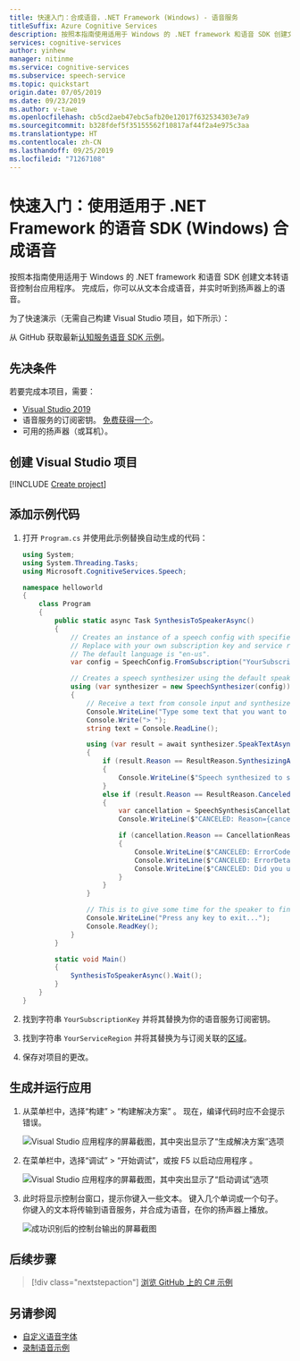 ```yaml
---
title: 快速入门：合成语音，.NET Framework (Windows) - 语音服务
titleSuffix: Azure Cognitive Services
description: 按照本指南使用适用于 Windows 的 .NET framework 和语音 SDK 创建文本转语音控制台应用程序。 完成后，你可以从文本合成语音，并实时听到扬声器上的语音。
services: cognitive-services
author: yinhew
manager: nitinme
ms.service: cognitive-services
ms.subservice: speech-service
ms.topic: quickstart
origin.date: 07/05/2019
ms.date: 09/23/2019
ms.author: v-tawe
ms.openlocfilehash: cb5cd2aeb47ebc5afb20e12017f632534303e7a9
ms.sourcegitcommit: b328fdef5f35155562f10817af44f2a4e975c3aa
ms.translationtype: HT
ms.contentlocale: zh-CN
ms.lasthandoff: 09/25/2019
ms.locfileid: "71267108"
---
```

# <a name="quickstart-synthesize-speech-with-the-speech-sdk-for-net-framework-windows"></a>快速入门：使用适用于 .NET Framework 的语音 SDK (Windows) 合成语音

按照本指南使用适用于 Windows 的 .NET framework 和语音 SDK 创建文本转语音控制台应用程序。 完成后，你可以从文本合成语音，并实时听到扬声器上的语音。

为了快速演示（无需自己构建 Visual Studio 项目，如下所示）：

从 GitHub 获取最新[认知服务语音 SDK 示例](https://github.com/Azure-Samples/cognitive-services-speech-sdk)。

## <a name="prerequisites"></a>先决条件

若要完成本项目，需要：

* [Visual Studio 2019](https://visualstudio.microsoft.com/downloads/)
* 语音服务的订阅密钥。 [免费获得一个](get-started.md)。
* 可用的扬声器（或耳机）。

## <a name="create-a-visual-studio-project"></a>创建 Visual Studio 项目

[!INCLUDE [Create project](../../../includes/cognitive-services-speech-service-create-speech-project-vs-csharp.md)]

## <a name="add-sample-code"></a>添加示例代码

1. 打开 `Program.cs` 并使用此示例替换自动生成的代码：

    ```csharp
    using System;
    using System.Threading.Tasks;
    using Microsoft.CognitiveServices.Speech;
    
    namespace helloworld
    {
        class Program
        {
            public static async Task SynthesisToSpeakerAsync()
            {
                // Creates an instance of a speech config with specified subscription key and service region.
                // Replace with your own subscription key and service region (e.g., "westus").
                // The default language is "en-us".
                var config = SpeechConfig.FromSubscription("YourSubscriptionKey", "YourServiceRegion");
    
                // Creates a speech synthesizer using the default speaker as audio output.
                using (var synthesizer = new SpeechSynthesizer(config))
                {
                    // Receive a text from console input and synthesize it to speaker.
                    Console.WriteLine("Type some text that you want to speak...");
                    Console.Write("> ");
                    string text = Console.ReadLine();
    
                    using (var result = await synthesizer.SpeakTextAsync(text))
                    {
                        if (result.Reason == ResultReason.SynthesizingAudioCompleted)
                        {
                            Console.WriteLine($"Speech synthesized to speaker for text [{text}]");
                        }
                        else if (result.Reason == ResultReason.Canceled)
                        {
                            var cancellation = SpeechSynthesisCancellationDetails.FromResult(result);
                            Console.WriteLine($"CANCELED: Reason={cancellation.Reason}");
    
                            if (cancellation.Reason == CancellationReason.Error)
                            {
                                Console.WriteLine($"CANCELED: ErrorCode={cancellation.ErrorCode}");
                                Console.WriteLine($"CANCELED: ErrorDetails=[{cancellation.ErrorDetails}]");
                                Console.WriteLine($"CANCELED: Did you update the subscription info?");
                            }
                        }
                    }
    
                    // This is to give some time for the speaker to finish playing back the audio
                    Console.WriteLine("Press any key to exit...");
                    Console.ReadKey();
                }
            }
    
            static void Main()
            {
                SynthesisToSpeakerAsync().Wait();
            }
        }
    }
    ```
1. 找到字符串 `YourSubscriptionKey` 并将其替换为你的语音服务订阅密钥。

1. 找到字符串 `YourServiceRegion` 并将其替换为与订阅关联的[区域](regions.md)。

1. 保存对项目的更改。

## <a name="build-and-run-the-app"></a>生成并运行应用

1. 从菜单栏中，选择“构建” > “构建解决方案”   。 现在，编译代码时应不会提示错误。

    ![Visual Studio 应用程序的屏幕截图，其中突出显示了“生成解决方案”选项](media/sdk/qs-csharp-dotnet-windows-08-build.png "成功生成")

1. 在菜单栏中，选择“调试” > “开始调试”，或按 F5 以启动应用程序    。

    ![Visual Studio 应用程序的屏幕截图，其中突出显示了“启动调试”选项](media/sdk/qs-csharp-dotnet-windows-09-start-debugging.png "启动应用进入调试")

1. 此时将显示控制台窗口，提示你键入一些文本。 键入几个单词或一个句子。 你键入的文本将传输到语音服务，并合成为语音，在你的扬声器上播放。

    ![成功识别后的控制台输出的屏幕截图](media/sdk/qs-tts-csharp-dotnet-windows-console-output.png "成功识别后的控制台输出")

## <a name="next-steps"></a>后续步骤

> [!div class="nextstepaction"]
> [浏览 GitHub 上的 C# 示例](https://github.com/Azure-Samples/cognitive-services-speech-sdk)

## <a name="see-also"></a>另请参阅

- [自定义语音字体](how-to-custom-voice-create-voice.md)
- [录制语音示例](record-custom-voice-samples.md)
